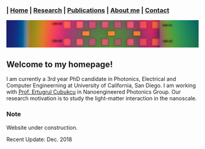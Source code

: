 ### | [Home](/index.md) | [Research](/research/index.md) | [Publications]() | [About me](/aboutme/index.md) | [Contact](/contact/index.md)

![](Images/ebl-developed-10X_banner.jpeg)
## Welcome to my homepage!

I am currently a 3rd year PhD candidate in Photonics, Electrical and Computer Engineerning at University of California, San Diego. I am working with [Prof. Ertugrul Cubukcu](http://cubukcu.ucsd.edu/Cubukcu_Lab-UCSD/Home.html) in Nanoengineered Photonics Group. Our research motivation is to study the light-matter interaction in the nanoscale.

### Note

Website under construction.

Recent Update: Dec. 2018
